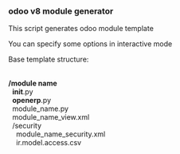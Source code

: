 <h3>odoo v8 module generator</h3>

<p>

This script generates odoo module template

You can specify some options in interactive mode</br>

Base template structure:
</br>
</br>

<b>/module name</b></br>
&nbsp;&nbsp;__init__.py</br>
&nbsp;&nbsp;__openerp__.py</br>
&nbsp;&nbsp;module_name.py</br>
&nbsp;&nbsp;module_name_view.xml</br>
&nbsp;&nbsp;/security</br>
&nbsp;&nbsp;&nbsp;&nbsp;module_name_security.xml</br>
&nbsp;&nbsp;&nbsp;&nbsp;ir.model.access.csv</br>



</p>
